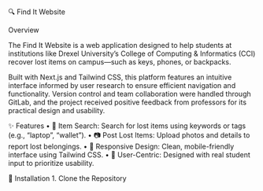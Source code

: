 🔍 Find It Website

Overview

The Find It Website is a web application designed to help students at institutions like Drexel University’s College of Computing & Informatics (CCI) recover lost items on campus—such as keys, phones, or backpacks.

Built with Next.js and Tailwind CSS, this platform features an intuitive interface informed by user research to ensure efficient navigation and functionality. Version control and team collaboration were handled through GitLab, and the project received positive feedback from professors for its practical design and usability.

✨ Features
	•	🔎 Item Search: Search for lost items using keywords or tags (e.g., “laptop”, “wallet”).
	•	📷 Post Lost Items: Upload photos and details to report lost belongings.
	•	📱 Responsive Design: Clean, mobile-friendly interface using Tailwind CSS.
	•	🧠 User-Centric: Designed with real student input to prioritize usability.

🚀 Installation
	1.	Clone the Repository
